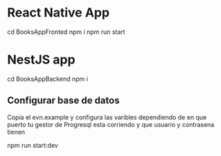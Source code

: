 # React Native App
cd BooksAppFronted
npm i 
npm run start


# NestJS app
cd BooksAppBackend
npm i

## Configurar base de datos
Copia el evn.example y configura las varibles dependiendo de en que
puerto tu gestor de Progresql esta corriendo y que usuario y contrasena tienen

npm run start:dev

